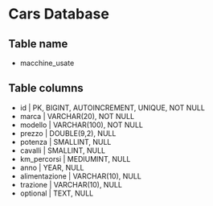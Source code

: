 
# Cars Database

## Table name

- macchine_usate

## Table columns

- id | PK, BIGINT, AUTOINCREMENT, UNIQUE, NOT NULL
- marca | VARCHAR(20), NOT NULL
- modello | VARCHAR(100), NOT NULL
- prezzo | DOUBLE(9,2), NULL
- potenza | SMALLINT, NULL
- cavalli | SMALLINT, NULL
- km_percorsi | MEDIUMINT, NULL
- anno | YEAR, NULL
- alimentazione | VARCHAR(10), NULL
- trazione | VARCHAR(10), NULL
- optional | TEXT, NULL